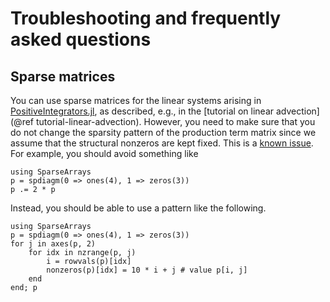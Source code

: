 # Troubleshooting and frequently asked questions

## Sparse matrices

You can use sparse matrices for the linear systems arising in
[PositiveIntegrators.jl](https://github.com/SKopecz/PositiveIntegrators.jl),
as described, e.g., in the [tutorial on linear advection](@ref tutorial-linear-advection).
However, you need to make sure that you do not change the sparsity pattern
of the production term matrix since we assume that the structural nonzeros
are kept fixed. This is a [known issue](https://github.com/JuliaSparse/SparseArrays.jl/issues/190).
For example, you should avoid something like

```@repl
using SparseArrays
p = spdiagm(0 => ones(4), 1 => zeros(3))
p .= 2 * p
```

Instead, you should be able to use a pattern like the following.

```@repl
using SparseArrays
p = spdiagm(0 => ones(4), 1 => zeros(3))
for j in axes(p, 2)
    for idx in nzrange(p, j)
        i = rowvals(p)[idx]
        nonzeros(p)[idx] = 10 * i + j # value p[i, j]
    end
end; p
```
